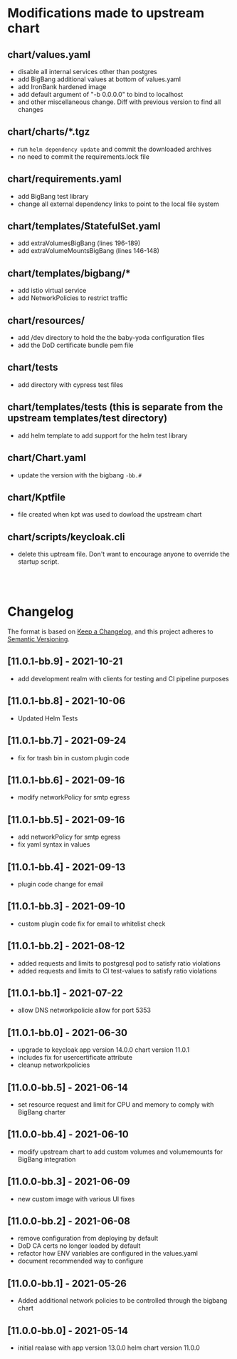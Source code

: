 # Modifications made to upstream chart
## chart/values.yaml
- disable all internal services other than postgres
- add BigBang additional values at bottom of values.yaml
- add IronBank hardened image
- add default argument of "-b 0.0.0.0" to bind to localhost
- and other miscellaneous change.  Diff with previous version to find all changes

##  chart/charts/*.tgz
- run ```helm dependency update``` and commit the downloaded archives
- no need to commit the requirements.lock file

## chart/requirements.yaml
- add BigBang test library
- change all external dependency links to point to the local file system

## chart/templates/StatefulSet.yaml
- add extraVolumesBigBang (lines 196-189)
- add extraVolumeMountsBigBang (lines 146-148)

## chart/templates/bigbang/*
- add istio virtual service
- add NetworkPolicies to restrict traffic

## chart/resources/
- add /dev directory to hold the the baby-yoda configuration files
- add the DoD certificate bundle pem file

## chart/tests
- add directory with cypress test files

## chart/templates/tests  (this is separate from the upstream templates/test directory)
- add helm template to add support for the helm test library

## chart/Chart.yaml
- update the version with the bigbang ```-bb.#``` 

## chart/Kptfile
- file created when kpt was used to dowload the upstream chart

## chart/scripts/keycloak.cli
- delete this uptream file.  Don't want to encourage anyone to override the startup script.  


&nbsp;  
&nbsp;    

# Changelog

The format is based on [Keep a Changelog](https://keepachangelog.com/en/1.0.0/), and this project adheres to [Semantic Versioning](https://semver.org/spec/v2.0.0.html).

## [11.0.1-bb.9] - 2021-10-21
- add development realm with clients for testing and CI pipeline purposes

## [11.0.1-bb.8] - 2021-10-06
- Updated Helm Tests

## [11.0.1-bb.7] - 2021-09-24
- fix for trash bin in custom plugin code

## [11.0.1-bb.6] - 2021-09-16
- modify networkPolicy for smtp egress

## [11.0.1-bb.5] - 2021-09-16
- add networkPolicy for smtp egress
- fix yaml syntax in values

## [11.0.1-bb.4] - 2021-09-13
- plugin code change for email

## [11.0.1-bb.3] - 2021-09-10
- custom plugin code fix for email to whitelist check

## [11.0.1-bb.2] - 2021-08-12
- added requests and limits to postgresql pod to satisfy ratio violations
- added requests and limits to CI test-values to satisfy ratio violations

## [11.0.1-bb.1] - 2021-07-22
- allow DNS networkpolicie allow for port 5353

## [11.0.1-bb.0] - 2021-06-30
- upgrade to keycloak app version 14.0.0 chart version 11.0.1
- includes fix for usercertificate attribute
- cleanup networkpolicies

## [11.0.0-bb.5] - 2021-06-14
- set resource request and limit for CPU and memory to comply with BigBang charter

## [11.0.0-bb.4] - 2021-06-10
- modify upstream chart to add custom volumes and volumemounts for BigBang integration

## [11.0.0-bb.3] - 2021-06-09
- new custom image with various UI fixes

## [11.0.0-bb.2] - 2021-06-08
- remove configuration from deploying by default
- DoD CA certs no longer loaded by default
- refactor how ENV variables are configured in the values.yaml
- document recommended way to configure

## [11.0.0-bb.1] - 2021-05-26
- Added additional network policies to be controlled through the bigbang chart

## [11.0.0-bb.0] - 2021-05-14
- initial realase with app version 13.0.0 helm chart version 11.0.0

